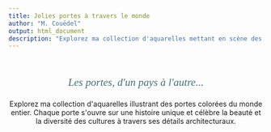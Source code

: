 ```yaml
---
title: Jolies portes à travers le monde
author: "M. Couëdel"
output: html_document
description: "Explorez ma collection d'aquarelles mettant en scène des portes colorées du monde entier. Chaque œuvre raconte une histoire, célébrant la beauté et la diversité des cultures à travers ces détails architecturaux."
---
```

<br>
<center>
<p style="  color:  #436f77;
  font-family: Georgia;
  font-style: italic;
  font-size: 150%"; width: 80%;>
Les portes, d'un pays à l'autre...
</p>
Explorez ma collection d'aquarelles illustrant des portes colorées du monde entier. Chaque porte s'ouvre sur une histoire unique et célèbre la beauté et la diversité des cultures à travers ses détails architecturaux.